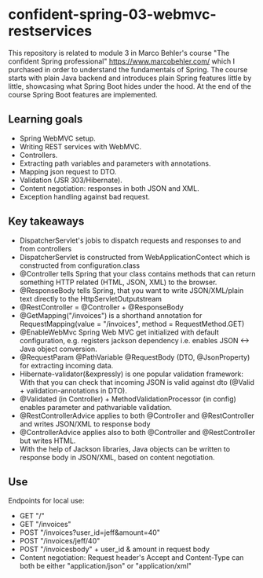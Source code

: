 # confident-spring-03-webmvc-restservices
This repository is related to module 3 in Marco Behler's course "The confident Spring professional" https://www.marcobehler.com/ which I purchased in order to understand the fundamentals of Spring. The course starts with plain Java backend and introduces plain Spring features little by little, showcasing what Spring Boot hides under the hood. At the end of the course Spring Boot features are implemented.

## Learning goals
- Spring WebMVC setup.  
- Writing REST services with WebMVC.
- Controllers.
- Extracting path variables and parameters with annotations.
- Mapping json request to DTO.   
- Validation (JSR 303/Hibernate).  
- Content negotiation: responses in both JSON and XML.  
- Exception handling against bad request.  

## Key takeaways
- DispatcherServlet's jobis to dispatch requests and responses to and from controllers
- DispatcherServlet is constructed from WebApplicationContect which is constructed from configuration.class
- @Controller tells Spring that your class contains methods that can return something HTTP related (HTML, JSON, XML) to the browser.
- @ResponseBody tells Spring, that you want to write JSON/XML/plain text directly to the HttpServletOutputstream
- @RestController = @Controller + @ResponseBody
- @GetMapping("/invoices") is a shorthand annotation for RequestMapping(value = "/invoices", method = RequestMethod.GET)
- @EnableWebMvc Spring Web MVC get initialized with default configuration, e.g. registers jackson dependency i.e. enables JSON <-> Java object conversion. 
- @RequestParam @PathVariable @RequestBody (DTO, @JsonProperty) for extracting incoming data.
- Hibernate-validator(&expressly) is one popular validation framework:
  With that you can check that incoming JSON is valid against dto (@Valid + validation-annotations in DTO).
- @Validated (in Controller) + MethodValidationProcessor (in config) enables parameter and pathvariable validation.
- @RestControllerAdvice applies to both @Controller and @RestController and writes JSON/XML to response body
- @ControllerAdvice applies also to both @Controller and @RestController but writes HTML.  
- With the help of Jackson libraries, Java objects can be written to response body in JSON/XML, based on content negotiation.
  
## Use
Endpoints for local use:
- GET "/" 
- GET "/invoices" 
- POST "/invoices?user_id=jeff&amount=40" 
- POST "/invoices/jeff/40"
- POST "/invoicesbody" + user_id & amount in request body
- Content negotiation: Request header's Accept and Content-Type can both be either "application/json" or "application/xml"



